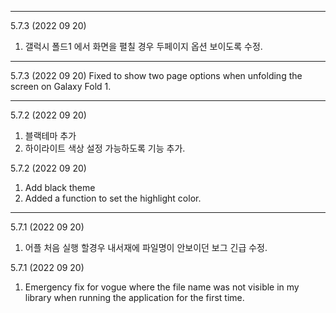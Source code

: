 

---

5.7.3 (2022 09 20)
1. 갤럭시 폴드1 에서 화면을 펼칠 경우 두페이지 옵션 보이도록 수정. 

---

5.7.3 (2022 09 20)
Fixed to show two page options when unfolding the screen on Galaxy Fold 1.

---
5.7.2 (2022 09 20)
1. 블랙테마 추가 
2. 하이라이트 색상 설정 가능하도록 기능 추가. 

5.7.2 (2022 09 20)
1. Add black theme
2. Added a function to set the highlight color.

---
5.7.1 (2022 09 20)
1. 어플 처음 실행 할경우 내서재에 파일명이 안보이던 보그 긴급 수정. 


5.7.1 (2022 09 20)
1. Emergency fix for vogue where the file name was not visible in my library when running the application for the first time.

